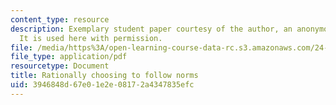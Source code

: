 ```yaml
---
content_type: resource
description: Exemplary student paper courtesy of the author, an anonymous student.
  It is used here with permission.
file: /media/https%3A/open-learning-course-data-rc.s3.amazonaws.com/24-810-topics-in-philosophy-of-science-social-science-fall-2006/3946848d67e01e2e08172a4347835efc_paper_norms.pdf
file_type: application/pdf
resourcetype: Document
title: Rationally choosing to follow norms
uid: 3946848d-67e0-1e2e-0817-2a4347835efc
---
```

